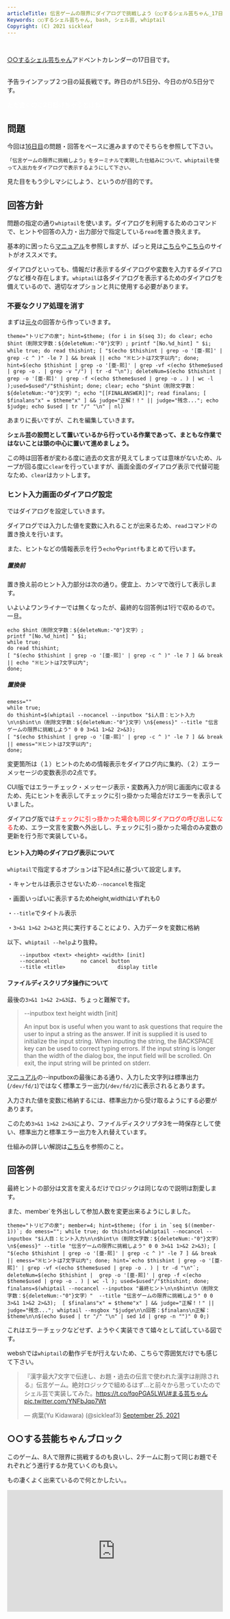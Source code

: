 ```yaml
---
articleTitle: 伝言ゲームの限界にダイアログで挑戦しよう（○○するシェル芸ちゃん_17日目）
Keywords: ○○するシェル芸ちゃん, bash, シェル芸, whiptail
Copyright: (C) 2021 sickleaf
---
```



<br>

[○○するシェル芸ちゃん](../../?page=advent_shellgeichan)アドベントカレンダーの17日目です。
<br><br>

予告ラインアップ２つ目の延長戦です。昨日のが1.5日分、今日のが0.5日分です。

<font style="color:white;">ただ書くのに2日掛けちゃうとはね！	</font>

## 問題

今回は[16日目](../../?post=shellgeichan_day16_R5ATsQ)の問題・回答をベースに進みますのでそちらを参照して下さい。

```
「伝言ゲームの限界に挑戦しよう」をターミナルで実現した仕組みについて、whiptailを使って入出力をダイアログで表示するようにして下さい。
```

見た目をもう少しマシにしよう、というのが目的です。

## 回答方針

問題の指定の通り`whiptail`を使います。ダイアログを利用するためのコマンドで、ヒントや回答の入力・出力部分で指定している`read`を置き換えます。

基本的に困ったら[マニュアル](https://linux.die.net/man/1/whiptail)を参照しますが、ぱっと見は[こちら](https://ytyaru.hatenablog.com/entry/2020/04/24/000000)や[こちら](https://www.kabipan.com/densan/whiptail.html)のサイトがオススメです。

ダイアログといっても、情報だけ表示するダイアログや変数を入力するダイアログなど様々存在します。`whiptail`は各ダイアログを表示するためのダイアログを備えているので、適切なオプションと共に使用する必要があります。


### 不要なクリア処理を消す

まずは[元々](../../?post=shellgeichan_day16_R5ATsQ)の回答から作っていきます。

```
theme="トリビアの泉"; hint=$theme; (for i in $(seq 3); do clear; echo $hint（削除文字数：${deleteNum:-"0"}文字）; printf "[No.%d_hint] " $i; while true; do read thishint; [ "$(echo $thishint | grep -o '[亜-熙]' | grep -c ^ )" -le 7 ] && break || echo "※ヒントは7文字以内"; done; hint=$(echo $thishint | grep -o '[亜-熙]' | grep -vf <(echo $theme$used | grep -o . | grep -v "/") | tr -d "\n"); deleteNum=$(echo $thishint | grep -o '[亜-熙]' | grep -f <(echo $theme$used | grep -o . ) | wc -l );used=$used"/"$thishint; done; clear; echo "$hint（削除文字数：${deleteNum:-"0"}文字）"; echo "[[FINALANSWER]]"; read finalans; [ $finalans"x" = $theme"x" ] && judge="正解！！" || judge="残念..."; echo $judge; echo $used | tr "/" "\n" | nl)
```

あまりに長いですが、これを編集していきます。

**シェル芸の設問として置いているから行っている作業であって、まともな作業ではないことは頭の中心に置いて進めましょう。**

この時は回答者が変わる度に過去の文言が見えてしまっては意味がないため、ループが回る度に`clear`を行っていますが、画面全面のダイアログ表示で代替可能なため、`clear`はカットします。

### ヒント入力画面のダイアログ設定

ではダイアログを設定していきます。

ダイアログでは入力した値を変数に入れることが出来るため、`read`コマンドの置き換えを行います。

また、ヒントなどの情報表示を行う`echo`や`printf`もまとめて行います。

##### 置換前

置き換え前のヒント入力部分は次の通り。便宜上、カンマで改行して表示します。

いよいよワンライナーでは無くなったが、最終的な回答例は1行で収めるので。一旦。

```
echo $hint（削除文字数：${deleteNum:-"0"}文字）;
printf "[No.%d_hint] " $i;
while true;
do read thishint;
[ "$(echo $thishint | grep -o '[亜-熙]' | grep -c ^ )" -le 7 ] && break || echo "※ヒントは7文字以内";
done;
```


##### 置換後

```
emess=""
while true;
do thishint=$(whiptail --nocancel --inputbox "$i人目：ヒント入力\n\n$hint\n（削除文字数：${deleteNum:-"0"}文字）\n${emess}" --title "伝言ゲームの限界に挑戦しよう" 0 0 3>&1 1>&2 2>&3);
[ "$(echo $thishint | grep -o '[亜-熙]' | grep -c ^ )" -le 7 ] && break || emess="※ヒントは7文字以内";
done;
```

変更箇所は（１）ヒントのための情報表示をダイアログ内に集約、（２）エラーメッセージの変数表示の2点です。

CUI版ではエラーチェック・メッセージ表示・変数再入力が同じ画面内に収まるため、先にヒントを表示してチェックに引っ掛かった場合だけエラーを表示していました。

ダイアログ版では<font style="color:red;">チェックに引っ掛かった場合も同じダイアログの呼び出しになる</font>ため、エラー文言を変数へ外出しし、チェックに引っ掛かった場合のみ変数の更新を行う形で実装している。


#### ヒント入力時のダイアログ表示について

`whiptail`で指定するオプションは下記4点に基づいて設定します。

・キャンセルは表示させないため`--nocancel`を指定

・画面いっぱいに表示するためheight,widthはいずれも0

・`--title`でタイトル表示

・`3>&1 1>&2 2>&3`と共に実行することにより、入力データを変数に格納

以下、`whiptail --help`より抜粋。
```
    --inputbox <text> <height> <width> [init]
    --nocancel          no cancel button
    --title <title>                 display title
```

#### ファイルディスクリプタ操作について

最後の`3>&1 1>&2 2>&3`は、ちょっと難解です。

>--inputbox text height width [init]
>
>An input box is useful when you want to ask questions that require the user to input a string as the answer. If init is supplied it is used to initialize the input string. When inputing the string, the BACKSPACE key can be used to correct typing errors. If the input string is longer than the width of the dialog box, the input field will be scrolled. On exit, the input string will be printed on stderr.

[マニュアル](https://linux.die.net/man/1/whiptail)の--inputboxの最後にある通り、入力した文字列は標準出力(`/dev/fd/1`)ではなく標準エラー出力(`/dev/fd/2`)に表示されるとあります。

入力された値を変数に格納するには、標準出力から受け取るようにする必要があります。

このため`3>&1 1>&2 2>&3`により、ファイルディスクリプタ3を一時保存として使い、標準出力と標準エラー出力を入れ替えています。

仕組みの詳しい解説は[こちら](https://www.kabipan.com/densan/whiptail.html)を参照のこと。


## 回答例

最終ヒントの部分は文言を変えるだけでロジックは同じなので説明は割愛します。

また、member`を外出しして参加人数を変更出来るようにしました。

```
theme="トリビアの泉"; member=4; hint=$theme; (for i in `seq $((member-1))`; do emess=""; while true; do thishint=$(whiptail --nocancel --inputbox "$i人目：ヒント入力\n\n$hint\n（削除文字数：${deleteNum:-"0"}文字）\n${emess}" --title "伝言ゲームの限界に挑戦しよう" 0 0 3>&1 1>&2 2>&3); [ "$(echo $thishint | grep -o '[亜-熙]' | grep -c ^ )" -le 7 ] && break || emess="※ヒントは7文字以内"; done; hint=`echo $thishint | grep -o '[亜-熙]' | grep -vf <(echo $theme$used | grep -o . ) | tr -d "\n"`; deleteNum=$(echo $thishint |  grep -o '[亜-熙]' | grep -f <(echo $theme$used | grep -o . ) | wc -l ); used=$used"/"$thishint; done; finalans=$(whiptail --nocancel --inputbox "最終ヒント\n\n$hint\n（削除文字数：${deleteNum:-"0"}文字）"  --title "伝言ゲームの限界に挑戦しよう" 0 0 3>&1 1>&2 2>&3);  [ $finalans"x" = $theme"x" ] && judge="正解！！" || judge="残念..."; whiptail --msgbox "$judge\n\n回答：$finalans\n正解：$theme\n\n$(echo $used | tr "/" "\n" | sed 1d | grep -n "")" 0 0;)
```

これはエラーチェックなどせず、ようやく実装できて嬉々として試している図です。

webshでは`whiptail`の動作デモが行えないため、こちらで雰囲気だけでも感じて下さい。

<blockquote class="twitter-tweet"><p lang="ja" dir="ltr">『漢字最大7文字で伝達し、お題・過去の伝言で使われた漢字は削除される』伝言ゲーム。絶対ロジックで組めるはず…と前々から思っていたので シェル芸で実装してみた。<a href="https://t.co/fqoPGA5LWU">https://t.co/fqoPGA5LWU</a><a href="https://twitter.com/hashtag/%E3%81%BE%E3%82%8B%E8%8A%B8%E3%81%A1%E3%82%83%E3%82%93?src=hash&amp;ref_src=twsrc%5Etfw">#まる芸ちゃん</a> <a href="https://t.co/YNFbJqp7Wt">pic.twitter.com/YNFbJqp7Wt</a></p>&mdash; 病葉(Yu Kidawara) (@sickleaf3) <a href="https://twitter.com/sickleaf3/status/1441671303535104002?ref_src=twsrc%5Etfw">September 25, 2021</a></blockquote> <script async src="https://platform.twitter.com/widgets.js" charset="utf-8"></script>

## ○○する芸能ちゃんブロック

このゲーム、8人で限界に挑戦するのも良いし、2チームに割って同じお題でそれぞれどう進行するか見ていくのも良い。

もの凄くよく出来ているので何とかしたい。。

<div class="youtube">
<iframe width="560" height="315" src="https://www.youtube.com/embed/itAsH7YLzXQ" title="YouTube video player" frameborder="0" allow="accelerometer; autoplay; clipboard-write; encrypted-media; gyroscope; picture-in-picture" allowfullscreen></iframe>
</div>

<style>
.youtube {
  position: relative;
  width: 100%;
  padding-top: 56.25%;
}
.youtube iframe {
  position: absolute;
  top: 0;
  right: 0;
  width: 100% !important;
  height: 100% !important;
}
</style>